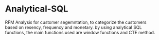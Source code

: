 # Analytical-SQL
RFM Analysis for customer segemntation, to categorize the customers based on resency, frequency and monetary.
by using analytical SQL functions, the main functions used are window functions and CTE method.





























